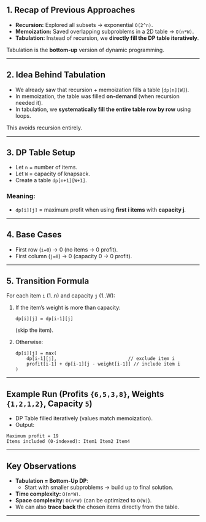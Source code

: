 ## 1. Recap of Previous Approaches

- **Recursion:** Explored all subsets → exponential `O(2^n)`.
- **Memoization:** Saved overlapping subproblems in a 2D table → `O(n*W)`.
- **Tabulation:** Instead of recursion, we **directly fill the DP table iteratively**.

Tabulation is the **bottom-up** version of dynamic programming.

---

## 2. Idea Behind Tabulation

- We already saw that recursion + memoization fills a table (`dp[n][W]`).
- In memoization, the table was filled **on-demand** (when recursion needed it).
- In tabulation, we **systematically fill the entire table row by row** using loops.

This avoids recursion entirely.

---

## 3. DP Table Setup

- Let `n` = number of items.
- Let `W` = capacity of knapsack.
- Create a table `dp[n+1][W+1]`.

### Meaning:

- `dp[i][j]` = maximum profit when using **first i items** with **capacity j**.

---

## 4. Base Cases

- First row (`i=0`) → 0 (no items → 0 profit).
- First column (`j=0`) → 0 (capacity 0 → 0 profit).

---

## 5. Transition Formula

For each item `i` (1..n) and capacity `j` (1..W):

1. If the item’s weight is more than capacity:
    
    ```
    dp[i][j] = dp[i-1][j]
    
    ```
    
    (skip the item).
    
2. Otherwise:
    
    ```
    dp[i][j] = max(
        dp[i-1][j],                          // exclude item i
        profit[i-1] + dp[i-1][j - weight[i-1]] // include item i
    )
    
    ```

---

## Example Run (Profits `{6,5,3,8}`, Weights `{1,2,1,2}`, Capacity `5`)

- DP Table filled iteratively (values match memoization).
- Output:

```
Maximum profit = 19
Items included (0-indexed): Item1 Item2 Item4

```

---

## Key Observations

- **Tabulation = Bottom-Up DP**:
    - Start with smaller subproblems → build up to final solution.
- **Time complexity:** `O(n*W)`.
- **Space complexity:** `O(n*W)` (can be optimized to `O(W)`).
- We can also **trace back** the chosen items directly from the table.

---